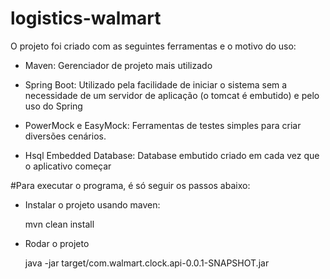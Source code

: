 # logistics-walmart

O projeto foi criado com as seguintes ferramentas e o motivo do uso:

- Maven: Gerenciador de projeto mais utilizado

- Spring Boot: Utilizado pela facilidade de iniciar o sistema sem a necessidade de um servidor de aplicação (o tomcat é embutido) e pelo uso do Spring

- PowerMock e EasyMock: Ferramentas de testes simples para criar diversões cenários.

- Hsql Embedded Database: Database embutido criado em cada vez que o aplicativo começar


#Para executar o programa, é só seguir os passos abaixo:

- Instalar o projeto usando maven:

	mvn clean install

- Rodar o projeto

	java -jar target/com.walmart.clock.api-0.0.1-SNAPSHOT.jar
